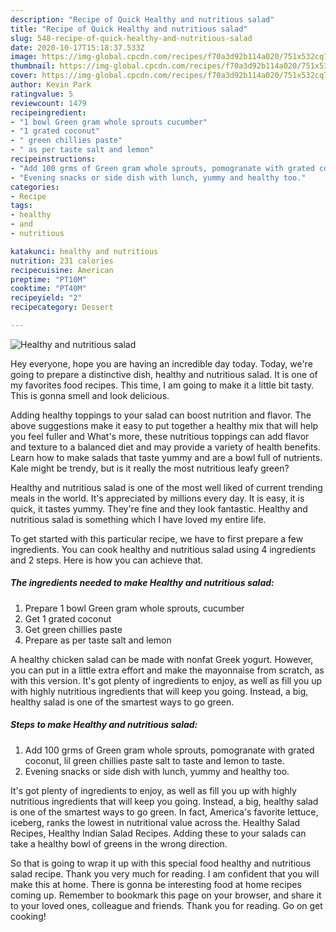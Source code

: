 ```yaml
---
description: "Recipe of Quick Healthy and nutritious salad"
title: "Recipe of Quick Healthy and nutritious salad"
slug: 548-recipe-of-quick-healthy-and-nutritious-salad
date: 2020-10-17T15:18:37.533Z
image: https://img-global.cpcdn.com/recipes/f70a3d92b114a020/751x532cq70/healthy-and-nutritious-salad-recipe-main-photo.jpg
thumbnail: https://img-global.cpcdn.com/recipes/f70a3d92b114a020/751x532cq70/healthy-and-nutritious-salad-recipe-main-photo.jpg
cover: https://img-global.cpcdn.com/recipes/f70a3d92b114a020/751x532cq70/healthy-and-nutritious-salad-recipe-main-photo.jpg
author: Kevin Park
ratingvalue: 5
reviewcount: 1479
recipeingredient:
- "1 bowl Green gram whole sprouts cucumber"
- "1 grated coconut"
- " green chillies paste"
- " as per taste salt and lemon"
recipeinstructions:
- "Add 100 grms of Green gram whole sprouts, pomogranate with grated coconut, lil green chillies paste salt to taste and lemon to taste."
- "Evening snacks or side dish with lunch, yummy and healthy too."
categories:
- Recipe
tags:
- healthy
- and
- nutritious

katakunci: healthy and nutritious 
nutrition: 231 calories
recipecuisine: American
preptime: "PT10M"
cooktime: "PT40M"
recipeyield: "2"
recipecategory: Dessert

---
```



![Healthy and nutritious salad](https://img-global.cpcdn.com/recipes/f70a3d92b114a020/751x532cq70/healthy-and-nutritious-salad-recipe-main-photo.jpg)

Hey everyone, hope you are having an incredible day today. Today, we're going to prepare a distinctive dish, healthy and nutritious salad. It is one of my favorites food recipes. This time, I am going to make it a little bit tasty. This is gonna smell and look delicious.

Adding healthy toppings to your salad can boost nutrition and flavor. The above suggestions make it easy to put together a healthy mix that will help you feel fuller and What&#39;s more, these nutritious toppings can add flavor and texture to a balanced diet and may provide a variety of health benefits. Learn how to make salads that taste yummy and are a bowl full of nutrients. Kale might be trendy, but is it really the most nutritious leafy green?

Healthy and nutritious salad is one of the most well liked of current trending meals in the world. It's appreciated by millions every day. It is easy, it is quick, it tastes yummy. They're fine and they look fantastic. Healthy and nutritious salad is something which I have loved my entire life.


To get started with this particular recipe, we have to first prepare a few ingredients. You can cook healthy and nutritious salad using 4 ingredients and 2 steps. Here is how you can achieve that.

<!--inarticleads1-->

##### The ingredients needed to make Healthy and nutritious salad:

1. Prepare 1 bowl Green gram whole sprouts, cucumber
1. Get 1 grated coconut
1. Get  green chillies paste
1. Prepare  as per taste salt and lemon


A healthy chicken salad can be made with nonfat Greek yogurt. However, you can put in a little extra effort and make the mayonnaise from scratch, as with this version. It&#39;s got plenty of ingredients to enjoy, as well as fill you up with highly nutritious ingredients that will keep you going. Instead, a big, healthy salad is one of the smartest ways to go green. 

<!--inarticleads2-->

##### Steps to make Healthy and nutritious salad:

1. Add 100 grms of Green gram whole sprouts, pomogranate with grated coconut, lil green chillies paste salt to taste and lemon to taste.
1. Evening snacks or side dish with lunch, yummy and healthy too.


It&#39;s got plenty of ingredients to enjoy, as well as fill you up with highly nutritious ingredients that will keep you going. Instead, a big, healthy salad is one of the smartest ways to go green. In fact, America&#39;s favorite lettuce, iceberg, ranks the lowest in nutritional value across the. Healthy Salad Recipes, Healthy Indian Salad Recipes. Adding these to your salads can take a healthy bowl of greens in the wrong direction. 

So that is going to wrap it up with this special food healthy and nutritious salad recipe. Thank you very much for reading. I am confident that you will make this at home. There is gonna be interesting food at home recipes coming up. Remember to bookmark this page on your browser, and share it to your loved ones, colleague and friends. Thank you for reading. Go on get cooking!
